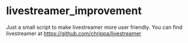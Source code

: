 # livestreamer_improvement
Just a small script to make livestreamer more user friendly.
You can find livestreamer at https://github.com/chrippa/livestreamer
